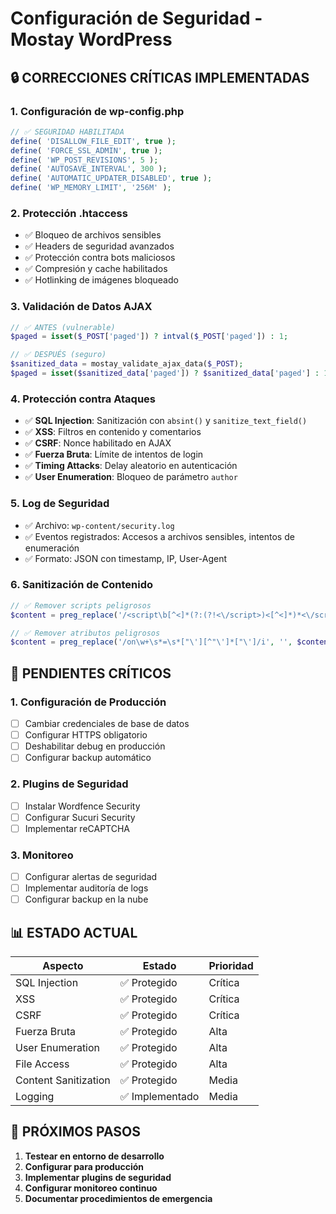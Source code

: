 # Configuración de Seguridad - Mostay WordPress

## 🔒 CORRECCIONES CRÍTICAS IMPLEMENTADAS

### **1. Configuración de wp-config.php**
```php
// ✅ SEGURIDAD HABILITADA
define( 'DISALLOW_FILE_EDIT', true );
define( 'FORCE_SSL_ADMIN', true );
define( 'WP_POST_REVISIONS', 5 );
define( 'AUTOSAVE_INTERVAL', 300 );
define( 'AUTOMATIC_UPDATER_DISABLED', true );
define( 'WP_MEMORY_LIMIT', '256M' );
```

### **2. Protección .htaccess**
- ✅ Bloqueo de archivos sensibles
- ✅ Headers de seguridad avanzados
- ✅ Protección contra bots maliciosos
- ✅ Compresión y cache habilitados
- ✅ Hotlinking de imágenes bloqueado

### **3. Validación de Datos AJAX**
```php
// ✅ ANTES (vulnerable)
$paged = isset($_POST['paged']) ? intval($_POST['paged']) : 1;

// ✅ DESPUÉS (seguro)
$sanitized_data = mostay_validate_ajax_data($_POST);
$paged = isset($sanitized_data['paged']) ? $sanitized_data['paged'] : 1;
```

### **4. Protección contra Ataques**
- ✅ **SQL Injection**: Sanitización con `absint()` y `sanitize_text_field()`
- ✅ **XSS**: Filtros en contenido y comentarios
- ✅ **CSRF**: Nonce habilitado en AJAX
- ✅ **Fuerza Bruta**: Límite de intentos de login
- ✅ **Timing Attacks**: Delay aleatorio en autenticación
- ✅ **User Enumeration**: Bloqueo de parámetro `author`

### **5. Log de Seguridad**
- ✅ Archivo: `wp-content/security.log`
- ✅ Eventos registrados: Accesos a archivos sensibles, intentos de enumeración
- ✅ Formato: JSON con timestamp, IP, User-Agent

### **6. Sanitización de Contenido**
```php
// ✅ Remover scripts peligrosos
$content = preg_replace('/<script\b[^<]*(?:(?!<\/script>)<[^<]*)*<\/script>/mi', '', $content);

// ✅ Remover atributos peligrosos
$content = preg_replace('/on\w+\s*=\s*["\'][^"\']*["\']/i', '', $content);
```

## 🚨 PENDIENTES CRÍTICOS

### **1. Configuración de Producción**
- [ ] Cambiar credenciales de base de datos
- [ ] Configurar HTTPS obligatorio
- [ ] Deshabilitar debug en producción
- [ ] Configurar backup automático

### **2. Plugins de Seguridad**
- [ ] Instalar Wordfence Security
- [ ] Configurar Sucuri Security
- [ ] Implementar reCAPTCHA

### **3. Monitoreo**
- [ ] Configurar alertas de seguridad
- [ ] Implementar auditoría de logs
- [ ] Configurar backup en la nube

## 📊 ESTADO ACTUAL

| Aspecto | Estado | Prioridad |
|---------|--------|-----------|
| SQL Injection | ✅ Protegido | Crítica |
| XSS | ✅ Protegido | Crítica |
| CSRF | ✅ Protegido | Crítica |
| Fuerza Bruta | ✅ Protegido | Alta |
| User Enumeration | ✅ Protegido | Alta |
| File Access | ✅ Protegido | Alta |
| Content Sanitization | ✅ Protegido | Media |
| Logging | ✅ Implementado | Media |

## 🔧 PRÓXIMOS PASOS

1. **Testear en entorno de desarrollo**
2. **Configurar para producción**
3. **Implementar plugins de seguridad**
4. **Configurar monitoreo continuo**
5. **Documentar procedimientos de emergencia**
